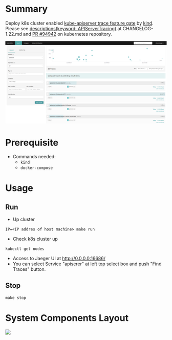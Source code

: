 # Summary

Deploy k8s cluster enabled [kube-apiserver trace feature gate](https://kubernetes.io/docs/concepts/cluster-administration/system-traces/) by [kind](https://kind.sigs.k8s.io/).  
Please see [descriptions(keyword: APIServerTracing)](https://github.com/kubernetes/kubernetes/blob/master/CHANGELOG/CHANGELOG-1.22.md#api-change) at CHANGELOG-1.22.md and [PR #94942](https://github.com/kubernetes/kubernetes/pull/94942) on kubernetes repository.

![Screenshot01](./img/01.png)

# Prerequisite

- Commands needed:
  - `kind`
  - `docker-compose`

# Usage

## Run

- Up cluster
```
IP=<IP addres of host machine> make run
```
- Check k8s cluster up
```
kubectl get nodes
```
- Access to Jaeger UI at http://0.0.0.0:16686/
- You can select Service "apiserer" at left top select box and push "Find Traces" button.

## Stop
```
make stop
```

# System Components Layout

![](http:www.plantuml.com/plantuml/proxy?src=https://raw.githubusercontent.com/atoato88/k8s-deploy-samples/main/apiserver-tracing/img/components.txt)


